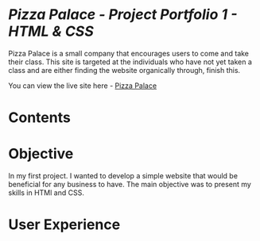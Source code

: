 # **_Pizza Palace - Project Portfolio 1 - HTML & CSS_**
Pizza Palace is a small company that encourages users to come and take their class. This site is targeted at the individuals who have not yet taken a class and are either finding the website organically through, finish this.

You can view the live site here - <a href="" target="blank" rel=noopener>Pizza Palace</a>

# Contents




# Objective

In my first project. I wanted to develop a simple website that would be beneficial for any business to have. The main objective was to present my skills in HTMl and CSS.

# User Experience